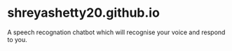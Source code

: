# shreyashetty20.github.io
A speech recognation chatbot which will recognise your voice and respond to you.
